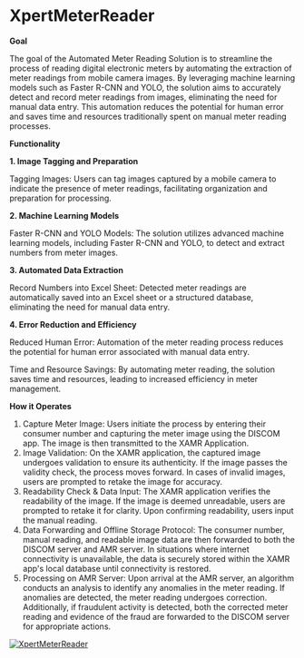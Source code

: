 # XpertMeterReader

**Goal**

The goal of the Automated Meter Reading Solution is to streamline the process of reading digital electronic meters by automating the extraction of meter readings from mobile camera images. By leveraging machine learning models such as Faster R-CNN and YOLO, the solution aims to accurately detect and record meter readings from images, eliminating the need for manual data entry. This automation reduces the potential for human error and saves time and resources traditionally spent on manual meter reading processes.

**Functionality**

  **1. Image Tagging and Preparation**
  
  Tagging Images: Users can tag images captured by a mobile camera to indicate the presence of meter readings, facilitating organization and preparation for processing.
  
  **2. Machine Learning Models**
  
  Faster R-CNN and YOLO Models: The solution utilizes advanced machine learning models, including Faster R-CNN and YOLO, to detect and extract numbers from meter images.
  
  **3. Automated Data Extraction**
  
  Record Numbers into Excel Sheet: Detected meter readings are automatically saved into an Excel sheet or a structured database, eliminating the need for manual data entry.
  
  **4. Error Reduction and Efficiency**
  
  Reduced Human Error: Automation of the meter reading process reduces the potential for human error associated with manual data entry.
  
  Time and Resource Savings: By automating meter reading, the solution saves time and resources, leading to increased efficiency in meter management.

**How it Operates**
  
  1. Capture Meter Image:
  Users initiate the process by entering their consumer number and capturing the meter image using the DISCOM app. The image is then transmitted to the XAMR Application.
  2. Image Validation:
  On the XAMR application, the captured image undergoes validation to ensure its authenticity. If the image passes the validity check, the process moves forward. In cases of invalid images, users are prompted to retake the image for accuracy.
  3. Readability Check & Data Input:
  The XAMR application verifies the readability of the image. If the image is deemed unreadable, users are prompted to retake it for clarity. Upon confirming readability, users input the manual reading.
  4. Data Forwarding and Offline Storage Protocol:
  The consumer number, manual reading, and readable image data are then forwarded to both the DISCOM server and AMR server. In situations where internet connectivity is unavailable, the data is securely stored within the XAMR app's local database until connectivity is restored.
  5. Processing on AMR Server:
  Upon arrival at the AMR server, an algorithm conducts an analysis to identify any anomalies in the meter reading. If anomalies are detected, the meter reading undergoes correction. Additionally, if fraudulent activity is detected, both the corrected meter reading and evidence of the fraud are forwarded to the DISCOM server for appropriate actions.

[![XpertMeterReader](http://img.youtube.com/vi/qNIhTDREQjw/0.jpg)](http://www.youtube.com/watch?v=qNIhTDREQjw"XpertMeterReader”)

